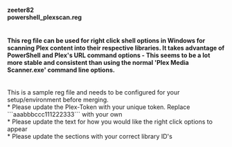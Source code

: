 **zeeter82**  
**powershell_plexscan.reg**  
<br />
<h4>This reg file can be used for right click shell options in Windows for scanning Plex  
content into their respective libraries. It takes advantage of PowerShell and Plex's  
URL command options - This seems to be a lot more stable and consistent than using   
the normal 'Plex Media Scanner.exe' command line options.</h4>
<br />
This is a sample reg file and needs to be configured for your setup/environment  
before merging.  
<br />
* Please update the Plex-Token with your unique token. Replace ```aaabbbccc111222333``` with your own   
<br />
* Please update the text for how you would like the right click options to appear  
<br />
* Please update the sections with your correct library ID's  
<br />